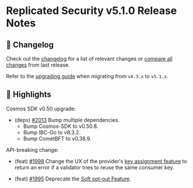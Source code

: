 # Replicated Security v5.1.0  Release Notes

## 📝 Changelog
Check out the [changelog](https://github.com/cosmos/interchain-security/blob/v5.1.0/CHANGELOG.md) for a list of relevant changes or [compare all changes](https://github.com/cosmos/interchain-security/compare/v4.3.1...v5.1.0) from last release.

<!-- Add the following line for major or minor releases -->
Refer to the [upgrading guide](https://github.com/cosmos/interchain-security/blob/release/v5.1.x/UPGRADING.md) when migrating from `v4.3.x` to `v5.1.x`.

## 🚀 Highlights

Cosmos SDK v0.50 upgrade:

* (deps) [\#2013](https://github.com/cosmos/interchain-security/pull/2013) Bump multiple dependencies.
  * Bump Cosmos-SDK to v0.50.8.
  * Bump IBC-Go to v8.3.2.
  * Bump CometBFT to v0.38.9.

API-breaking change:

* (feat) [\#1998](https://github.com/cosmos/interchain-security/pull/1998) Change the UX of the provider's
 [key assignment feature](docs/docs/features/key-assignment.md) to return an error if a validator
 tries to reuse the same consumer key.

* (feat) [\#1995](https://github.com/cosmos/interchain-security/pull/1995) Deprecate the
 [Soft opt-out Feature](docs/docs/adrs/adr-009-soft-opt-out.md).

